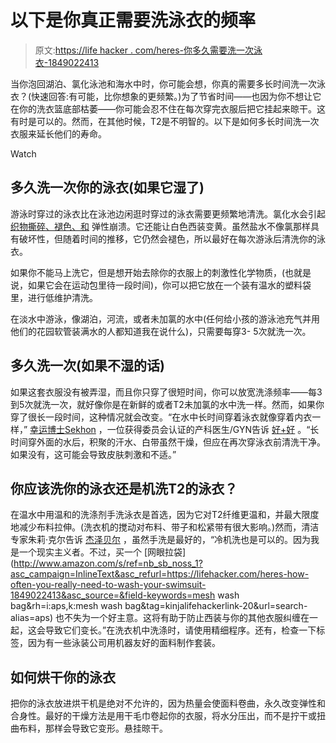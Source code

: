 # 以下是你真正需要洗泳衣的频率

> 原文:[https://life hacker . com/heres-你多久需要洗一次泳衣-1849022413](https://lifehacker.com/heres-how-often-you-really-need-to-wash-your-swimsuit-1849022413)

当你泡回湖泊、氯化泳池和海水中时，你可能会想，你真的需要多长时间洗一次泳衣？(快速回答:有可能，比你想象的更频繁。)为了节省时间——也因为你不想让它在你的洗衣篮底部枯萎——你可能会忍不住在每次穿完衣服后把它挂起来晾干。这有时是可以的。然而，在其他时候，T2是不明智的。以下是如何多长时间洗一次衣服来延长他们的寿命。

Watch

## 多久洗一次你的泳衣(如果它湿了)

游泳时穿过的泳衣比在泳池边闲逛时穿过的泳衣需要更频繁地清洗。氯化水会引起 [织物撕碎、褪色、和](https://abcnews.go.com/Lifestyle/chlorine-wrecking-hair-skin-swimsuit/story?id=19718032#:~:text=Take%20Care%20of%20Your%20Swimwear,turn%20your%20white%20suit%20yellow.) 弹性崩溃。它还能让白色西装变黄。虽然盐水不像氯那样具有破坏性，但随着时间的推移，它仍然会褪色，所以最好在每次游泳后清洗你的泳衣。

如果你不能马上洗它，但是想开始去除你的衣服上的刺激性化学物质，(也就是说，如果它会在运动包里待一段时间)，你可以把它放在一个装有温水的塑料袋里，进行低维护清洗。

在淡水中游泳，像湖泊，河流，或者未加氯的水中(任何给小孩的游泳池充气并用他们的花园软管装满水的人都知道我在说什么)，只需要每穿3- 5次就洗一次。

## 多久洗一次(如果不湿的话)

如果这套衣服没有被弄湿，而且你只穿了很短时间，你可以放宽洗涤频率——每3到5次就洗一次，就好像你是在新鲜的或者T2未加氯的水中洗一样。然而，如果你穿了很长一段时间，这种情况就会改变。“在水中长时间穿着泳衣就像穿着内衣一样，” [幸运博士Sekhon](https://theluckyegg.com/about-me/) ，一位获得委员会认证的产科医生/GYN告诉 [好+好](https://www.wellandgood.com/how-often-wash-swimsuits/) 。“长时间穿外面的水后，积聚的汗水、白带虽然干燥，但应在再次穿泳衣前清洗干净。如果没有，这可能会导致皮肤刺激和不适。”

## 你应该洗你的泳衣还是机洗T2的泳衣？

在温水中用温和的洗涤剂手洗泳衣是首选，因为它对T2纤维更温和，并最大限度地减少布料拉伸。(洗衣机的搅动对布料、带子和松紧带有很大影响。)然而，清洁专家朱莉·克尔告诉 [杰泽贝尔](https://jezebel.com/yay-summer-my-swimsuits-are-yellow-and-theres-sunscre-511618874) ，虽然手洗是最好的，“冷机洗也是可以的。因为我是一个现实主义者。不过，买一个 [网眼拉袋](http://www.amazon.com/s/ref=nb_sb_noss_1?asc_campaign=InlineText&asc_refurl=https://lifehacker.com/heres-how-often-you-really-need-to-wash-your-swimsuit-1849022413&asc_source=&field-keywords=mesh wash bag&rh=i:aps,k:mesh wash bag&tag=kinjalifehackerlink-20&url=search-alias=aps) 也不失为一个好主意。这将有助于防止西装与你的其他衣服纠缠在一起，这会导致它们变长。”在洗衣机中洗涤时，请使用精细程序。还有，检查一下标签，因为有一些泳装公司用机器友好的面料制作套装。

## 如何烘干你的泳衣

把你的泳衣放进烘干机是绝对不允许的，因为热量会使面料卷曲，永久改变弹性和合身性。最好的干燥方法是用干毛巾卷起你的衣服，将水分压出，而不是拧干或扭曲布料，那样会导致它变形。悬挂晾干。